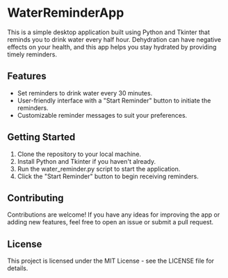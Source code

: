 # WaterReminderApp
This is a simple desktop application built using Python and Tkinter that reminds you to drink water every half hour. Dehydration can have negative effects on your health, and this app helps you stay hydrated by providing timely reminders.

## Features
* Set reminders to drink water every 30 minutes.
* User-friendly interface with a "Start Reminder" button to initiate the reminders.
* Customizable reminder messages to suit your preferences.
## Getting Started
1. Clone the repository to your local machine.
2. Install Python and Tkinter if you haven't already.
3. Run the water_reminder.py script to start the application.
4. Click the "Start Reminder" button to begin receiving reminders.
## Contributing
Contributions are welcome! If you have any ideas for improving the app or adding new features, feel free to open an issue or submit a pull request.

## License
This project is licensed under the MIT License - see the LICENSE file for details.
